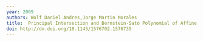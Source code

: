 ```yaml
---
year: 2009
authors: Wolf Daniel Andres,Jorge Martin Morales
title:  Principal Intersection and Bernstein-Sato Polynomial of Affine Variety
doi: http://dx.doi.org/10.1145/1576702.1576735
---
```

